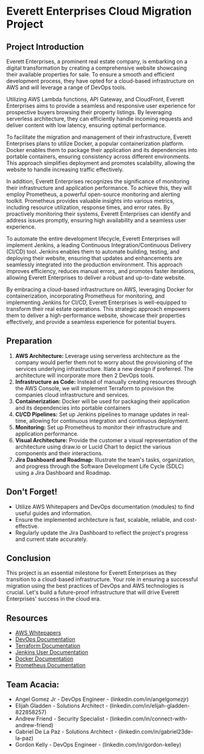 # Everett Enterprises Cloud Migration Project

## Project Introduction
Everett Enterprises, a prominent real estate company, is embarking on a digital transformation by creating a comprehensive website showcasing their available properties for sale. To ensure a smooth and efficient development process, they have opted for a cloud-based infrastructure on AWS and will leverage a range of DevOps tools.

Utilizing AWS Lambda functions, API Gateway, and CloudFront, Everett Enterprises aims to provide a seamless and responsive user experience for prospective buyers browsing their property listings. By leveraging serverless architecture, they can efficiently handle incoming requests and deliver content with low latency, ensuring optimal performance.

To facilitate the migration and management of their infrastructure, Everett Enterprises plans to utilize Docker, a popular containerization platform. Docker enables them to package their application and its dependencies into portable containers, ensuring consistency across different environments. This approach simplifies deployment and promotes scalability, allowing the website to handle increasing traffic effectively.

In addition, Everett Enterprises recognizes the significance of monitoring their infrastructure and application performance. To achieve this, they will employ Prometheus, a powerful open-source monitoring and alerting toolkit. Prometheus provides valuable insights into various metrics, including resource utilization, response times, and error rates. By proactively monitoring their systems, Everett Enterprises can identify and address issues promptly, ensuring high availability and a seamless user experience.

To automate the entire development lifecycle, Everett Enterprises will implement Jenkins, a leading Continuous Integration/Continuous Delivery (CI/CD) tool. Jenkins enables them to automate building, testing, and deploying their website, ensuring that updates and enhancements are seamlessly integrated into the production environment. This approach improves efficiency, reduces manual errors, and promotes faster iterations, allowing Everett Enterprises to deliver a robust and up-to-date website.

By embracing a cloud-based infrastructure on AWS, leveraging Docker for containerization, incorporating Prometheus for monitoring, and implementing Jenkins for CI/CD, Everett Enterprises is well-equipped to transform their real estate operations. This strategic approach empowers them to deliver a high-performance website, showcase their properties effectively, and provide a seamless experience for potential buyers.

## Preparation
1. **AWS Architecture:** Leverage using serverless architecture as the company would perfer them not to worry about the provisioning of the services underlying infrastructure. Itiate a new design if preferred. The architecture will incorporate more then 2 DevOps tools.
2. **Infrastructure as Code:** Instead of manually creating resources through the AWS Console, we will implement Terraform to provision the companies cloud infrastructure and services.
3. **Containerization:** Docker will be used for packaging their application and its dependencies into portable containers
4. **CI/CD Pipelines:** Set up Jenkins pipelines to manage updates in real-time, allowing for continuous integration and continuous deployment.
5. **Monitoring:** Set up Prometheus to monitor their infrastructure and application performance.
6. **Visual Architecture:** Provide the customer a visual representation of the architecture using draw.io or Lucid Chart to depict the various components and their interactions.
7. **Jira Dashboard and Roadmap:** Illustrate the team's tasks, organization, and progress through the Software Development Life Cycle (SDLC) using a Jira Dashboard and Roadmap.

## Don't Forget!
- Utilize AWS Whitepapers and DevOps documentation (modules) to find useful guides and information.
- Ensure the implemented architecture is fast, scalable, reliable, and cost-effective.
- Regularly update the Jira Dashboard to reflect the project's progress and current state accurately.

## Conclusion
This project is an essential milestone for Everett Enterprises as they transition to a cloud-based infrastructure. Your role in ensuring a successful migration using the best practices of DevOps and AWS technologies is crucial. Let's build a future-proof infrastructure that will drive Everett Enterprises' success in the cloud era.

## Resources
- [AWS Whitepapers](https://aws.amazon.com/whitepapers/)
- [DevOps Documentation](https://docs.aws.amazon.com/devops/index.html)
- [Terraform Documentation](https://www.terraform.io/docs/index.html)
- [Jenkins User Documentation](https://www.jenkins.io/doc/)
- [Docker Documentation](https://docs.docker.com/)
- [Prometheus Documentation](https://prometheus.io/docs/introduction/overview/)

## Team Acacia:
- Angel Gomez Jr - DevOps Engineer - (linkedin.com/in/angelgomezjr)
- Elijah Gladden - Solutions Architect - (linkedin.com/in/elijah-gladden-822858257)
- Andrew Friend - Security Specialist - (linkedin.com/in/connect-with-andrew-friend)
- Gabriel De La Paz - Solutions Architect - (linkedin.com/in/gabriel23de-la-paz)
- Gordon Kelly - DevOps Engineer - (linkedin.com/in/gordon-kelley)

